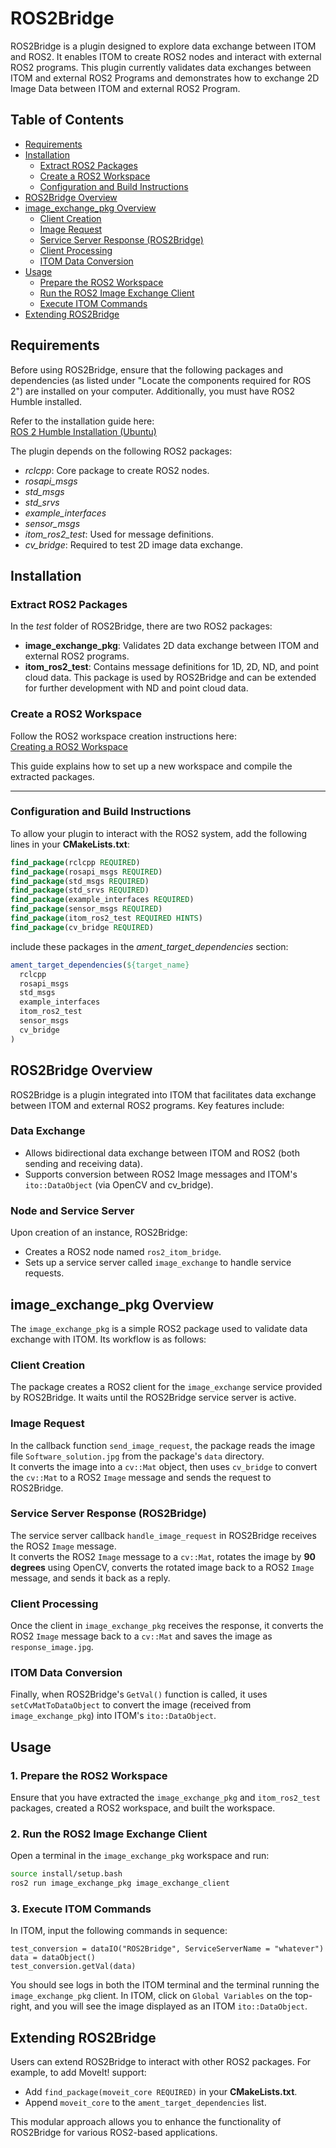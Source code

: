 # ROS2Bridge

ROS2Bridge is a plugin designed to explore data exchange between ITOM and ROS2. It enables ITOM to create ROS2 nodes and interact with external ROS2 programs. This plugin currently validates data exchanges between ITOM and external ROS2 Programs and demonstrates how to exchange 2D Image Data between ITOM and external ROS2 Program.


## Table of Contents

- [Requirements](#requirements)
- [Installation](#installation)
  - [Extract ROS2 Packages](#extract-ros2-packages)
  - [Create a ROS2 Workspace](#create-a-ros2-workspace)
  - [Configuration and Build Instructions](#configuration-and-build-instructions)
- [ROS2Bridge Overview](#ros2bridge-overview)
- [image_exchange_pkg Overview](#image_exchange_pkg-overview)
  - [Client Creation](#client-creation)
  - [Image Request](#image-request)
  - [Service Server Response (ROS2Bridge)](#service-server-response-ros2bridge)
  - [Client Processing](#client-processing)
  - [ITOM Data Conversion](#itom-data-conversion)
- [Usage](#usage)
  - [Prepare the ROS2 Workspace](#1-prepare-the-ros2-workspace)
  - [Run the ROS2 Image Exchange Client](#2-run-the-ros2-image-exchange-client)
  - [Execute ITOM Commands](#3-execute-itom-commands)
- [Extending ROS2Bridge](#extending-ros2bridge)




## Requirements

Before using ROS2Bridge, ensure that the following packages and dependencies (as listed under "Locate the components required for ROS 2") are installed on your computer. Additionally, you must have ROS2 Humble installed.

Refer to the installation guide here:  
[ROS 2 Humble Installation (Ubuntu)](https://docs.ros.org/en/humble/Installation/Ubuntu-Install-Debs.html)

The plugin depends on the following ROS2 packages:

- *rclcpp*: Core package to create ROS2 nodes.
- *rosapi_msgs*
- *std_msgs*
- *std_srvs*
- *example_interfaces*
- *sensor_msgs*
- *itom_ros2_test*: Used for message definitions.
- *cv_bridge*: Required to test 2D image data exchange.




## Installation

### Extract ROS2 Packages

In the *test* folder of ROS2Bridge, there are two ROS2 packages:

- **image_exchange_pkg**: Validates 2D data exchange between ITOM and external ROS2 programs.
- **itom_ros2_test**: Contains message definitions for 1D, 2D, ND, and point cloud data. This package is used by ROS2Bridge and can be extended for further development with ND and point cloud data.

### Create a ROS2 Workspace

Follow the ROS2 workspace creation instructions here:  
[Creating a ROS2 Workspace](https://docs.ros.org/en/foxy/Tutorials/Beginner-Client-Libraries/Creating-A-Workspace/Creating-A-Workspace.html)  

This guide explains how to set up a new workspace and compile the extracted packages.

---

### Configuration and Build Instructions

To allow your plugin to interact with the ROS2 system, add the following lines in your **CMakeLists.txt**:

```cmake
find_package(rclcpp REQUIRED)
find_package(rosapi_msgs REQUIRED)
find_package(std_msgs REQUIRED)
find_package(std_srvs REQUIRED)
find_package(example_interfaces REQUIRED)
find_package(sensor_msgs REQUIRED)
find_package(itom_ros2_test REQUIRED HINTS)
find_package(cv_bridge REQUIRED)
```
include these packages in the *ament_target_dependencies* section:
```cmake
ament_target_dependencies(${target_name}
  rclcpp
  rosapi_msgs
  std_msgs
  example_interfaces
  itom_ros2_test
  sensor_msgs
  cv_bridge
)
```


## ROS2Bridge Overview

ROS2Bridge is a plugin integrated into ITOM that facilitates data exchange between ITOM and external ROS2 programs. Key features include:

### Data Exchange
- Allows bidirectional data exchange between ITOM and ROS2 (both sending and receiving data).
- Supports conversion between ROS2 Image messages and ITOM's `ito::DataObject` (via OpenCV and cv_bridge).

### Node and Service Server
Upon creation of an instance, ROS2Bridge:
- Creates a ROS2 node named `ros2_itom_bridge`.
- Sets up a service server called `image_exchange` to handle service requests.



## image_exchange_pkg Overview

The `image_exchange_pkg` is a simple ROS2 package used to validate data exchange with ITOM. Its workflow is as follows:

### Client Creation
The package creates a ROS2 client for the `image_exchange` service provided by ROS2Bridge. It waits until the ROS2Bridge service server is active.

### Image Request
In the callback function `send_image_request`, the package reads the image file `Software_solution.jpg` from the package's `data` directory.  
It converts the image into a `cv::Mat` object, then uses `cv_bridge` to convert the `cv::Mat` to a ROS2 `Image` message and sends the request to ROS2Bridge.

### Service Server Response (ROS2Bridge)
The service server callback `handle_image_request` in ROS2Bridge receives the ROS2 `Image` message.  
It converts the ROS2 `Image` message to a `cv::Mat`, rotates the image by **90 degrees** using OpenCV, converts the rotated image back to a ROS2 `Image` message, and sends it back as a reply.

### Client Processing
Once the client in `image_exchange_pkg` receives the response, it converts the ROS2 `Image` message back to a `cv::Mat` and saves the image as `response_image.jpg`.

### ITOM Data Conversion
Finally, when ROS2Bridge's `GetVal()` function is called, it uses `setCvMatToDataObject` to convert the image (received from `image_exchange_pkg`) into ITOM's `ito::DataObject`.



## Usage

### 1. Prepare the ROS2 Workspace
Ensure that you have extracted the `image_exchange_pkg` and `itom_ros2_test` packages, created a ROS2 workspace, and built the workspace.

### 2. Run the ROS2 Image Exchange Client
Open a terminal in the `image_exchange_pkg` workspace and run:

```bash
source install/setup.bash
ros2 run image_exchange_pkg image_exchange_client
```

### 3.  Execute ITOM Commands

In ITOM, input the following commands in sequence:

```ypagon
test_conversion = dataIO("ROS2Bridge", ServiceServerName = "whatever")
data = dataObject()
test_conversion.getVal(data)
```

 You should see logs in both the ITOM terminal and the terminal running the `image_exchange_pkg` client.  In ITOM, click on `Global Variables` on the top-right, and you will see the image displayed as an ITOM `ito::DataObject`.


## Extending ROS2Bridge

Users can extend ROS2Bridge to interact with other ROS2 packages. For example, to add MoveIt! support:

- Add `find_package(moveit_core REQUIRED)` in your **CMakeLists.txt**.
- Append `moveit_core` to the `ament_target_dependencies` list.

This modular approach allows you to enhance the functionality of ROS2Bridge for various ROS2-based applications.


